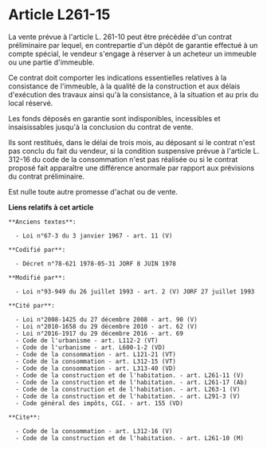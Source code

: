 # Article L261-15

La vente prévue à l'article L. 261-10 peut être précédée d'un contrat préliminaire par lequel, en contrepartie d'un dépôt de
garantie effectué à un compte spécial, le vendeur s'engage à réserver à un acheteur un immeuble ou une partie d'immeuble.

Ce contrat doit comporter les indications essentielles relatives à la consistance de l'immeuble, à la qualité de la
construction et aux délais d'exécution des travaux ainsi qu'à la consistance, à la situation et au prix du local réservé.

Les fonds déposés en garantie sont indisponibles, incessibles et insaisissables jusqu'à la conclusion du contrat de vente.

Ils sont restitués, dans le délai de trois mois, au déposant si le contrat n'est pas conclu du fait du vendeur, si la
condition suspensive prévue à l'article L. 312-16 du code de la consommation n'est pas réalisée ou si le contrat proposé fait
apparaître une différence anormale par rapport aux prévisions du contrat préliminaire.

Est nulle toute autre promesse d'achat ou de vente.

**Liens relatifs à cet article**

	**Anciens textes**:

	  - Loi n°67-3 du 3 janvier 1967 - art. 11 (V)

	**Codifié par**:

	  - Décret n°78-621 1978-05-31 JORF 8 JUIN 1978

	**Modifié par**:

	  - Loi n°93-949 du 26 juillet 1993 - art. 2 (V) JORF 27 juillet 1993

	**Cité par**:

	  - Loi n°2008-1425 du 27 décembre 2008 - art. 90 (V)
	  - Loi n°2010-1658 du 29 décembre 2010 - art. 62 (V)
	  - Loi n°2016-1917 du 29 décembre 2016 - art. 69
	  - Code de l'urbanisme - art. L112-2 (VT)
	  - Code de l'urbanisme - art. L600-1-2 (VD)
	  - Code de la consommation - art. L121-21 (VT)
	  - Code de la consommation - art. L312-15 (VT)
	  - Code de la consommation - art. L313-40 (VD)
	  - Code de la construction et de l'habitation. - art. L261-11 (V)
	  - Code de la construction et de l'habitation. - art. L261-17 (Ab)
	  - Code de la construction et de l'habitation. - art. L263-1 (V)
	  - Code de la construction et de l'habitation. - art. L291-3 (V)
	  - Code général des impôts, CGI. - art. 155 (VD)

	**Cite**:

	  - Code de la consommation - art. L312-16 (V)
	  - Code de la construction et de l'habitation. - art. L261-10 (M)
